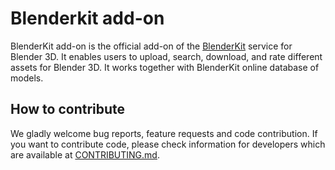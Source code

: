 # Blenderkit add-on

BlenderKit add-on is the official add-on of the [BlenderKit](https://www.blenderkit.com/) service for Blender 3D.
It enables users to upload, search, download, and rate different assets for Blender 3D.
It works together with BlenderKit online database of models.

## How to contribute

We gladly welcome bug reports, feature requests and code contribution.
If you want to contribute code, please check information for developers which are available at [CONTRIBUTING.md](https://github.com/BlenderKit/blenderkit/blob/master/CONTRIBUTING.md).
